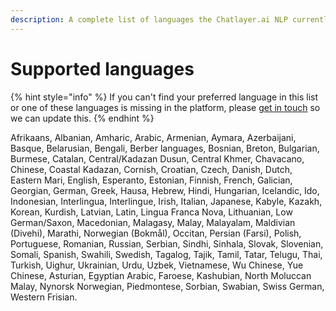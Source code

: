 ```yaml
---
description: A complete list of languages the Chatlayer.ai NLP currently supports.
---
```


# Supported languages

{% hint style="info" %}
If you can't find your preferred language in this list or one of these languages is missing in the platform, please [get in touch](../../support/get-in-touch.md) so we can update this.
{% endhint %}

Afrikaans, Albanian, Amharic, Arabic, Armenian, Aymara, Azerbaijani, Basque, Belarusian, Bengali, Berber languages, Bosnian, Breton, Bulgarian, Burmese, Catalan, Central/Kadazan Dusun, Central Khmer, Chavacano, Chinese, Coastal Kadazan, Cornish, Croatian, Czech, Danish, Dutch, Eastern Mari, English, Esperanto, Estonian, Finnish, French, Galician, Georgian, German, Greek, Hausa, Hebrew, Hindi, Hungarian, Icelandic, Ido, Indonesian, Interlingua, Interlingue, Irish, Italian, Japanese, Kabyle, Kazakh, Korean, Kurdish, Latvian, Latin, Lingua Franca Nova, Lithuanian, Low German/Saxon, Macedonian, Malagasy, Malay, Malayalam, Maldivian \(Divehi\), Marathi, Norwegian \(Bokmål\), Occitan, Persian \(Farsi\), Polish, Portuguese, Romanian, Russian, Serbian, Sindhi, Sinhala, Slovak, Slovenian, Somali, Spanish, Swahili, Swedish, Tagalog, Tajik, Tamil, Tatar, Telugu, Thai, Turkish, Uighur, Ukrainian, Urdu, Uzbek, Vietnamese, Wu Chinese, Yue Chinese, Asturian, Egyptian Arabic, Faroese, Kashubian, North Moluccan Malay, Nynorsk Norwegian, Piedmontese, Sorbian, Swabian, Swiss German, Western Frisian.

